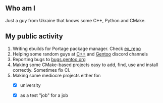 

<!--
**Arniiiii/Arniiiii** is a ✨ _special_ ✨ repository because its `README.md` (this file) appears on your GitHub profile.

Here are some ideas to get you started:

- 🔭 I’m currently working on ...
- 🌱 I’m currently learning ...
- 👯 I’m looking to collaborate on ...
- 🤔 I’m looking for help with ...
- 💬 Ask me about ...
- 📫 How to reach me: ...
- 😄 Pronouns: ...
- ⚡ Fun fact: ...
-->

## Who am I
Just a guy from Ukraine that knows some C++, Python and CMake.

## My public activity
1. Writing ebuilds for Portage package manager. Check [ex_repo](https://github.com/Arniiiii/ex_repo)
2. Helping some random guys at [C++](https://discord.gg/tccpp) and [Gentoo](https://discord.gg/gentoolinux) discord channels
3. Reporting bugs to [bugs.gentoo.org](https://bugs.gentoo.org/buglist.cgi?email2=lg3dx6fd%40gmail.com&emailassigned_to2=1&emailcc2=1&emaillongdesc2=1&emailreporter2=1&emailtype2=substring&order=changeddate%20DESC%2Cpriority%2Cbug_severity&query_format=advanced&resolution=---&resolution=FIXED&resolution=INVALID&resolution=WONTFIX&resolution=LATER&resolution=REMIND&resolution=DUPLICATE&resolution=WORKSFORME&resolution=CANTFIX&resolution=NEEDINFO&resolution=TEST-REQUEST&resolution=UPSTREAM&resolution=OBSOLETE&resolution=PKGREMOVED)
4. Making some CMake-based projects easy to add, find, use and install correctly. Sometimes fix CI.
5. Making some mediocre projects either for:
    - [x] university
    - [x] as a test "job" for a job

